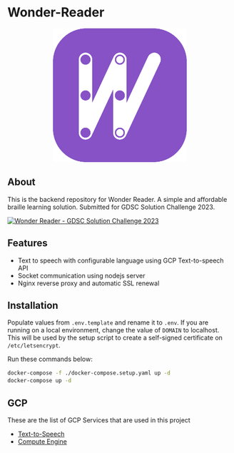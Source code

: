 # Wonder-Reader
<p align="center">
  <img width="300" height="300" src="https://github.com/Project-Lily/wonder-backend/blob/main/flask-utils/wonder_logo.png">
</p>

## About
This is the backend repository for Wonder Reader. A simple and affordable braille learning solution. Submitted for GDSC Solution Challenge 2023. 

[![Wonder Reader - GDSC Solution Challenge 2023](http://img.youtube.com/vi/Li-c-Ixpmxo/0.jpg)](http://www.youtube.com/watch?v=Li-c-Ixpmxo "Wonder Reader - GDSC Solution Challenge 2023")

## Features
- Text to speech with configurable language using GCP Text-to-speech API
- Socket communication using nodejs server
- Nginx reverse proxy and automatic SSL renewal

## Installation
Populate values from `.env.template` and rename it to `.env`. If you are running on a local environment, change the value of `DOMAIN` to localhost. This will be used by the setup script to create a self-signed certificate on `/etc/letsencrypt`. 

Run these commands below:
```bash
docker-compose -f ./docker-compose.setup.yaml up -d
docker-compose up -d
```

## GCP
These are the list of GCP Services that are used in this project
- [Text-to-Speech](https://cloud.google.com/text-to-speech)
- [Compute Engine](https://cloud.google.com/compute)

